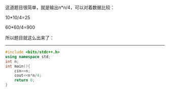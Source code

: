 这道题目很简单，就是输出n*n/4，可以对着数据比较：

10*10/4=25

60*60/4=900

所以题目就这么出来了：



------------

``` cpp
#include <bits/stdc++.h>
using namespace std;
int n;
int main(){
    cin>>n;
    cout<<n*n/4;
    return 0;
}
```